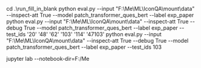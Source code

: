 cd .\run_fill_in_blank
python eval.py --input "F:\Me\ML\IconQA\mount\data" --inspect-att True --model patch_transformer_ques_bert --label exp_paper
python eval.py --input "F:\Me\ML\IconQA\mount\data" --inspect-att True --debug True --model patch_transformer_ques_bert --label exp_paper --test_ids '20' '48' '62' '103' '114' '47103'
python eval.py  --input "F:\Me\ML\IconQA\mount\data" --inspect-att True --debug True --model patch_transformer_ques_bert --label exp_paper --test_ids 103

jupyter lab --notebook-dir=F:/Me
